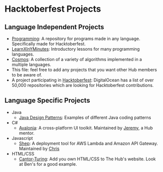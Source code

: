 # Hacktoberfest Projects

## Language Independent Projects
- [Programming](https://github.com/hacktoberfest17/programming): A repository for programs made in any language. Specifically made for Hacktoberfest.  
- [LearnXInYMinutes](https://github.com/adambard/learnxinyminutes-docs/issues): Introductory lessons for many programming languages. 
- [Cosmos](https://github.com/OpenGenus/cosmos/issues): A collection of a variety of algorithms implemented in a multiple languages.
- This file: feel free to add any projects that you want other Hub members to be aware of.
- A project participating in [Hacktoberfest](https://hacktoberfest.digitalocean.com/#projects): DigitalOcean has a list of over 50,000 repositories which are looking for Hacktoberfest contributions. 
## Language Specific Projects
- Java
  - [Java Design Patterns](https://github.com/iluwatar/java-design-patterns/issues?q=is%3Aissue+is%3Aopen+label%3A%22help+wanted): Examples of different Java coding patterns
- C#
  - [Avalonia](https://github.com/AvaloniaUI/Avalonia/issues?q=is%3Aissue+is%3Aopen+label%3A%22help+wanted%22): A cross-platform UI toolkit. Maintained by [Jeremy](https://github.com/jkoritzinsky), a Hub mentor.
- Javascript
  - [Shep](https://github.com/bustle/shep): A deployment tool for AWS Lambda and Amazon API Gateway. Maintained by [Chris](https://github.com/chris-olszewski)
- HTML/CSS
  - [Cantor-Turing](https://github.com/TheHubUW/cantor-turing/tree/master/users): Add you own HTML/CSS to The Hub's website. Look at Ben's for a good example.
